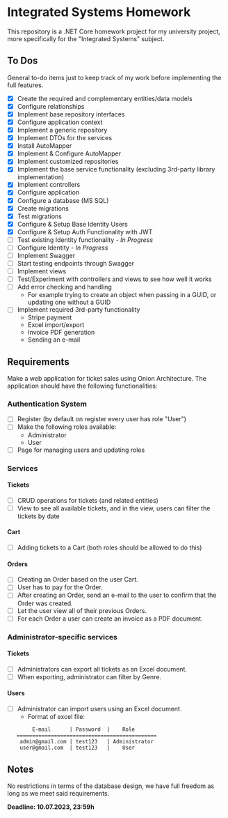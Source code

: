 ﻿# Integrated Systems Homework

This repository is a .NET Core homework project for my university project, more specifically for the "Integrated Systems" subject.

## To Dos
General to-do items just to keep track of my work before implementing the full features.

 - [X] Create the required and complementary entities/data models
 - [X] Configure relationships
 - [X] Implement base repository interfaces
 - [X] Configure application context
 - [X] Implement a generic repository
 - [X] Implement DTOs for the services
 - [X] Install AutoMapper
 - [X] Implement & Configure AutoMapper
 - [X] Implement customized repositories
 - [X] Implement the base service functionality (excluding 3rd-party library implementation)
 - [X] Implement controllers
 - [X] Configure application
 - [X] Configure a database (MS SQL)
 - [X] Create migrations
 - [X] Test migrations
 - [X] Configure & Setup Base Identity Users
 - [X] Configure & Setup Auth Functionality with JWT
 - [ ] Test existing Identity functionality - *In Progress*
 - [ ] Configure Identity - *In Progress*
 - [ ] Implement Swagger
 - [ ] Start testing endpoints through Swagger
 - [ ] Implement views
 - [ ] Test/Experiment with controllers and views to see how well it works
 - [ ] Add error checking and handling
      - For example trying to create an object when passing in a GUID, or updating one without a GUID
 - [ ] Implement required 3rd-party functionality
      - Stripe payment
      - Excel import/export
      - Invoice PDF generation
      - Sending an e-mail


## Requirements

Make a web application for ticket sales using Onion Architecture. The application should have the following functionalities:

### Authentication System

 - [ ] Register (by default on register every user has role "User")
 - [ ] Make the following roles available:
   - Administrator
   - User
 - [ ] Page for managing users and updating roles
 
 ### Services

 #### Tickets
 - [ ] CRUD operations for tickets (and related entities)
 - [ ] View to see all available tickets, and in the view, users can filter the tickets by date
 
 #### Cart
 - [ ] Adding tickets to a Cart (both roles should be allowed to do this)
 
 #### Orders
 - [ ] Creating an Order based on the user Cart.
 - [ ] User has to pay for the Order.
 - [ ] After creating an Order, send an e-mail to the user to confirm that the Order was created.
 - [ ] Let the user view all of their previous Orders.
 - [ ] For each Order a user can create an invoice as a PDF document.

 ### Administrator-specific services

 #### Tickets
 - [ ] Administrators can export all tickets as an Excel document.
 - [ ] When exporting, administrator can filter by Genre.
 
 #### Users
 - [ ] Administrator can import users using an Excel document.
   - Format of excel file:
 ```
         E-mail      | Password  |    Role
    =============================================
     admin@gmail.com | test123   | Administrator
     user@gmail.com  | test123   |    User
 ```


## Notes

No restrictions in terms of the database design, we have full freedom as long as we meet said requirements.

**Deadline: 10.07.2023, 23:59h**
